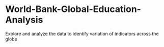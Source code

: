 # World-Bank-Global-Education-Analysis
Explore and analyze the data to identify variation of indicators across the globe
